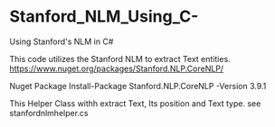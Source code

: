 # Stanford_NLM_Using_C-
Using Stanford's NLM in C#

This code utilizes the Stanford NLM to extract Text entities.
https://www.nuget.org/packages/Stanford.NLP.CoreNLP/

Nuget Package 
Install-Package Stanford.NLP.CoreNLP -Version 3.9.1

This Helper Class withh extract Text, Its position and Text type.
see stanfordnlmhelper.cs



